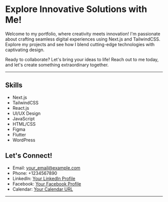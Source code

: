 # Explore Innovative Solutions with Me!

Welcome to my portfolio, where creativity meets innovation! I'm passionate about crafting seamless digital experiences using Next.js and TailwindCSS. Explore my projects and see how I blend cutting-edge technologies with captivating design.

Ready to collaborate? Let's bring your ideas to life! Reach out to me today, and let's create something extraordinary together.

---

## Skills
- Next.js
- TailwindCSS
- React.js
- UI/UX Design
- JavaScript
- HTML/CSS
- Figma
- Flutter
- WordPress

## Let's Connect!
- Email: [your_email@example.com](mailto:your_email@example.com)
- Phone: +1234567890
- LinkedIn: [Your LinkedIn Profile](https://www.linkedin.com/in/your_profile)
- Facebook: [Your Facebook Profile](https://www.facebook.com/your_profile)
- Calendar: [Your Calendar URL](https://calendar.example.com)

---